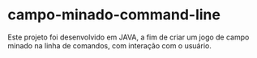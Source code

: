 # campo-minado-command-line
Este projeto foi desenvolvido em JAVA, a fim de criar um jogo de campo minado na linha de comandos, com interação com o usuário. 

